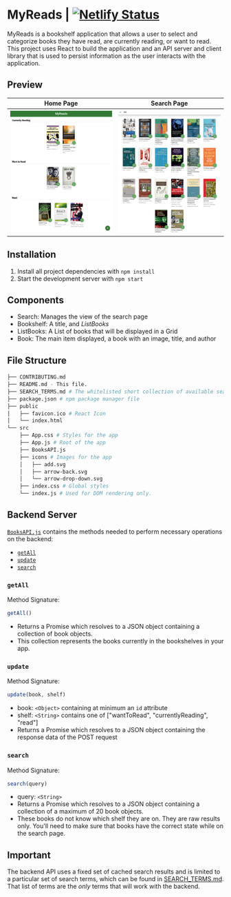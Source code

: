 # MyReads | [![Netlify Status](https://api.netlify.com/api/v1/badges/344ade27-a34f-4901-8dfb-0491937e5375/deploy-status)](https://app.netlify.com/sites/my-react-bookshelf/deploys)

MyReads is a bookshelf application that allows a user to select and categorize books they have read, are currently reading, or want to read. This project uses React to build the application and an API server and client library that is used to persist information as the user interacts with the application.

## Preview
Home Page | Search Page
:-------------------------:|:-------------------------:
![Home Page](images/home.png) | ![Search Page](images/search.png)

## Installation
1. Install all project dependencies with `npm install`
2. Start the development server with `npm start`

## Components
* Search: Manages the view of the search page
* Bookshelf: A title, and _ListBooks_
* ListBooks: A List of books that will be displayed in a Grid
* Book: The main item displayed, a book with an image, title, and author


## File Structure
```bash
├── CONTRIBUTING.md
├── README.md - This file.
├── SEARCH_TERMS.md # The whitelisted short collection of available search terms
├── package.json # npm package manager file
├── public
│   ├── favicon.ico # React Icon
│   └── index.html
└── src
    ├── App.css # Styles for the app
    ├── App.js # Root of the app
    ├── BooksAPI.js
    ├── icons # Images for the app
    │   ├── add.svg
    │   ├── arrow-back.svg
    │   └── arrow-drop-down.svg
    ├── index.css # Global styles
    └── index.js # Used for DOM rendering only.
```

## Backend Server

[`BooksAPI.js`](src/BooksAPI.js) contains the methods needed to perform necessary operations on the backend:

* [`getAll`](#getall)
* [`update`](#update)
* [`search`](#search)

### `getAll`

Method Signature:

```js
getAll()
```

* Returns a Promise which resolves to a JSON object containing a collection of book objects.
* This collection represents the books currently in the bookshelves in your app.

### `update`

Method Signature:

```js
update(book, shelf)
```

* book: `<Object>` containing at minimum an `id` attribute
* shelf: `<String>` contains one of ["wantToRead", "currentlyReading", "read"]  
* Returns a Promise which resolves to a JSON object containing the response data of the POST request

### `search`

Method Signature:

```js
search(query)
```

* query: `<String>`
* Returns a Promise which resolves to a JSON object containing a collection of a maximum of 20 book objects.
* These books do not know which shelf they are on. They are raw results only. You'll need to make sure that books have the correct state while on the search page.

## Important
The backend API uses a fixed set of cached search results and is limited to a particular set of search terms, which can be found in [SEARCH_TERMS.md](SEARCH_TERMS.md). That list of terms are the _only_ terms that will work with the backend.
